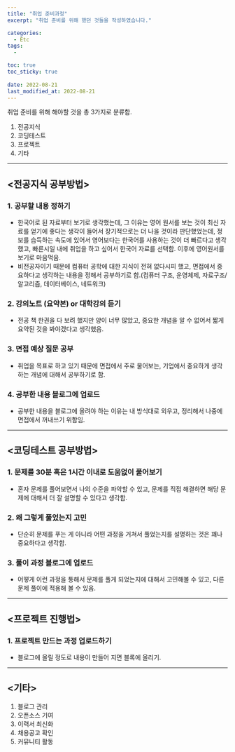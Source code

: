 ```yaml
---
title: "취업 준비과정"
excerpt: "취업 준비를 위해 했던 것들을 작성하였습니다."

categories:
  - Etc
tags:
  - 

toc: true
toc_sticky: true
 
date: 2022-08-21
last_modified_at: 2022-08-21
---
```


취업 준비를 위해 해야할 것을 총 3가지로 분류함.
1. 전공지식
2. 코딩테스트
3. 프로젝트
4. 기타
---
## **<전공지식 공부방법>**
### **1. 공부할 내용 정하기**
- 한국어로 된 자료부터 보기로 생각했는데, 그 이유는 영어 원서를 보는 것이 최신 자료를 얻기에 좋다는 생각이 들어서 장기적으로는 더 나을 것이라 판단했었는데, 정보를 습득하는 속도에 있어서 영어보다는 한국어를 사용하는 것이 더 빠르다고 생각했고, 빠른시일 내에 취업을 하고 싶어서 한국어 자료를 선택함. 이후에 영어원서를 보기로 마음먹음.
- 비전공자이기 때문에 컴퓨터 공학에 대한 지식이 전혀 없다시피 했고, 면접에서 중요하다고 생각하는 내용을 정해서 공부하기로 함.(컴퓨터 구조, 운영체제, 자료구조/알고리즘, 데이터베이스, 네트워크)
### **2. 강의노트 (요약본) or 대학강의 듣기**
- 전공 책 한권을 다 보려 했지만 양이 너무 많았고, 중요한 개념을 알 수 없어서 짧게 요약된 것을 봐야겠다고 생각했음.
### **3. 면접 예상 질문 공부**
- 취업을 목표로 하고 있기 때문에 면접에서 주로 물어보는, 기업에서 중요하게 생각하는 개념에 대해서 공부하기로 함.
### **4. 공부한 내용 블로그에 업로드**
- 공부한 내용을 블로그에 올려야 하는 이유는 내 방식대로 외우고, 정리해서 나중에 면접에서 꺼내쓰기 위함임.
---
## **<코딩테스트 공부방법>**
### **1. 문제를 30분 혹은 1시간 이내로 도움없이 풀어보기**
- 혼자 문제를 풀어보면서 나의 수준을 파악할 수 있고, 문제를 직접 해결하면 해당 문제에 대해서 더 잘 설명할 수 있다고 생각함.
### **2. 왜 그렇게 풀었는지 고민**
- 단순히 문제를 푸는 게 아니라 어떤 과정을 거쳐서 풀었는지를 설명하는 것은 꽤나 중요하다고 생각함.
### **3. 풀이 과정 블로그에 업로드**
- 어떻게 이런 과정을 통해서 문제를 풀게 되었는지에 대해서 고민해볼 수 있고, 다른 문제 풀이에 적용해 볼 수 있음.
---
## **<프로젝트 진행법>**
### **1. 프로젝트 만드는 과정 업로드하기**
- 블로그에 올릴 정도로 내용이 만들어 지면 블록에 올리기.
---
## **<기타>**
1. 블로그 관리
2. 오픈소스 기여
3. 이력서 최신화
4. 채용공고 확인
5. 커뮤니티 활동